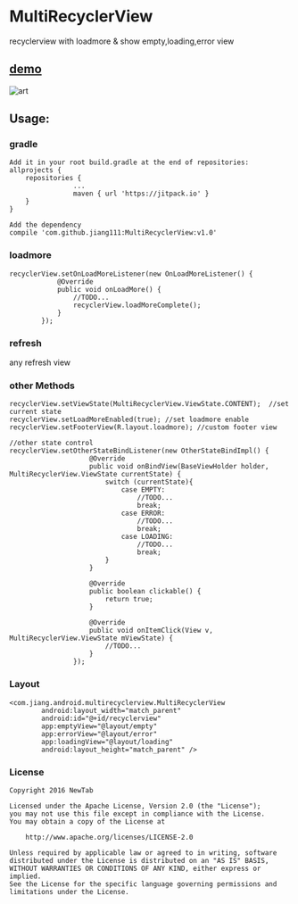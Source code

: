 # MultiRecyclerView

recyclerview with loadmore & show empty,loading,error view 

## [demo](https://raw.githubusercontent.com/jiang111/MultiRecyclerView/master/demo.apk)
![art](https://raw.githubusercontent.com/jiang111/MultiRecyclerView/master/art/art.gif)

## Usage:

### gradle
```
Add it in your root build.gradle at the end of repositories:
allprojects {
	repositories {
	            ...
	            maven { url 'https://jitpack.io' }
	}
}
```

```
Add the dependency
compile 'com.github.jiang111:MultiRecyclerView:v1.0'
```


### loadmore
```
recyclerView.setOnLoadMoreListener(new OnLoadMoreListener() {
            @Override
            public void onLoadMore() {
                //TODO...
                recyclerView.loadMoreComplete();
            }
        });
```

### refresh 
any refresh view 

### other Methods
```
recyclerView.setViewState(MultiRecyclerView.ViewState.CONTENT);  //set current state
recyclerView.setLoadMoreEnabled(true); //set loadmore enable
recyclerView.setFooterView(R.layout.loadmore); //custom footer view 
```
```
//other state control
recyclerView.setOtherStateBindListener(new OtherStateBindImpl() {
                    @Override
                    public void onBindView(BaseViewHolder holder, MultiRecyclerView.ViewState currentState) {
                        switch (currentState){
                            case EMPTY:
                                //TODO...
                                break;
                            case ERROR:
                                //TODO...
                                break;
                            case LOADING:
                                //TODO...
                                break;
                        }
                    }

                    @Override
                    public boolean clickable() {
                        return true;
                    }

                    @Override
                    public void onItemClick(View v, MultiRecyclerView.ViewState mViewState) {
                        //TODO...
                    }
                });
```
### Layout
```
<com.jiang.android.multirecyclerview.MultiRecyclerView
        android:layout_width="match_parent"
        android:id="@+id/recyclerview"
        app:emptyView="@layout/empty"
        app:errorView="@layout/error"
        app:loadingView="@layout/loading"
        android:layout_height="match_parent" />
```

### License

    Copyright 2016 NewTab

    Licensed under the Apache License, Version 2.0 (the "License");
    you may not use this file except in compliance with the License.
    You may obtain a copy of the License at

        http://www.apache.org/licenses/LICENSE-2.0

    Unless required by applicable law or agreed to in writing, software
    distributed under the License is distributed on an "AS IS" BASIS,
    WITHOUT WARRANTIES OR CONDITIONS OF ANY KIND, either express or implied.
    See the License for the specific language governing permissions and
    limitations under the License.
